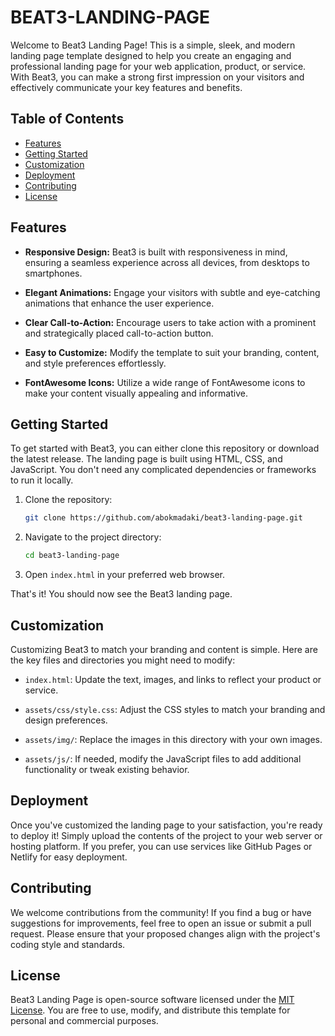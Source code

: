 # BEAT3-LANDING-PAGE

Welcome to Beat3 Landing Page! This is a simple, sleek, and modern landing page template designed to help you create an engaging and professional landing page for your web application, product, or service. With Beat3, you can make a strong first impression on your visitors and effectively communicate your key features and benefits.

## Table of Contents

- [Features](#features)
- [Getting Started](#getting-started)
- [Customization](#customization)
- [Deployment](#deployment)
- [Contributing](#contributing)
- [License](#license)

## Features

- **Responsive Design:** Beat3 is built with responsiveness in mind, ensuring a seamless experience across all devices, from desktops to smartphones.

- **Elegant Animations:** Engage your visitors with subtle and eye-catching animations that enhance the user experience.

- **Clear Call-to-Action:** Encourage users to take action with a prominent and strategically placed call-to-action button.

- **Easy to Customize:** Modify the template to suit your branding, content, and style preferences effortlessly.

- **FontAwesome Icons:** Utilize a wide range of FontAwesome icons to make your content visually appealing and informative.


## Getting Started

To get started with Beat3, you can either clone this repository or download the latest release. The landing page is built using HTML, CSS, and JavaScript. You don't need any complicated dependencies or frameworks to run it locally.

1. Clone the repository:

   ```bash
   git clone https://github.com/abokmadaki/beat3-landing-page.git
   ```

2. Navigate to the project directory:

   ```bash
   cd beat3-landing-page
   ```

3. Open `index.html` in your preferred web browser.

That's it! You should now see the Beat3 landing page.

## Customization

Customizing Beat3 to match your branding and content is simple. Here are the key files and directories you might need to modify:

- `index.html`: Update the text, images, and links to reflect your product or service.

- `assets/css/style.css`: Adjust the CSS styles to match your branding and design preferences.

- `assets/img/`: Replace the images in this directory with your own images.

- `assets/js/`: If needed, modify the JavaScript files to add additional functionality or tweak existing behavior.

## Deployment

Once you've customized the landing page to your satisfaction, you're ready to deploy it! Simply upload the contents of the project to your web server or hosting platform. If you prefer, you can use services like GitHub Pages or Netlify for easy deployment.

## Contributing

We welcome contributions from the community! If you find a bug or have suggestions for improvements, feel free to open an issue or submit a pull request. Please ensure that your proposed changes align with the project's coding style and standards.

## License

Beat3 Landing Page is open-source software licensed under the [MIT License](https://opensource.org/licenses/MIT). You are free to use, modify, and distribute this template for personal and commercial purposes.
